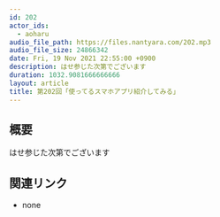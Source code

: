```yaml
---
id: 202
actor_ids:
  - aoharu
audio_file_path: https://files.nantyara.com/202.mp3
audio_file_size: 24866342
date: Fri, 19 Nov 2021 22:55:00 +0900
description: はせ参じた次第でございます
duration: 1032.9081666666666
layout: article
title: 第202回「使ってるスマホアプリ紹介してみる」
---
```

## 概要

はせ参じた次第でございます

## 関連リンク

* none
